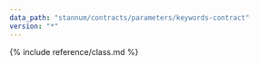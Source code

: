 ```yaml
---
data_path: "stannum/contracts/parameters/keywords-contract"
version: "*"
---
```


{% include reference/class.md %}
